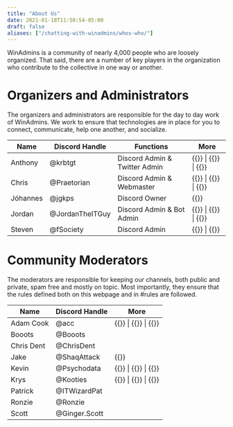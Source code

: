 ```yaml
---
title: "About Us"
date: 2021-01-18T11:50:54-05:00
draft: false
aliases: ["/chatting-with-winadmins/whos-who/"]
---
```


WinAdmins is a community of nearly 4,000 people who are loosely organized. That said, there are a number of key players in the organization who contribute to the collective in one way or another.

# Organizers and Administrators

The organizers and administrators are responsible for the day to day work of WinAdmins. We work to ensure that technologies are in place for you to connect, communicate, help one another, and socialize.

Name|Discord Handle|Functions|More
-|-|-|-
Anthony|@krbtgt|Discord Admin & Twitter Admin|{{<twitter handle="ajf8729" >}} \| {{<weblink site="https://www.anthonyfontanez.com/" >}} \| {{<github username="ajf8729" >}}
Chris|@Praetorian|Discord Admin & Webmaster|{{<twitter handle="Christopher83" >}} \| {{<weblink site="https://www.christopherkibble.com/" >}} \| {{<github username="ChrisKibble" >}}
Jóhannes|@jgkps|Discord Owner|{{<twitter handle="jgkps" >}}
Jordan|@JordanTheITGuy|Discord Admin & Bot Admin|{{<twitter handle="JordanTheITguy" >}} \| {{<weblink site="https://jordantheitguy.com/" >}} \| {{<github username="JordanTheITGuy" >}}
Steven|@fSociety|Discord Admin|{{<twitter handle="steven_vital" >}} \| {{<weblink site="https://techfoundry.co.uk/" >}}

# Community Moderators

The moderators are responsible for keeping our channels, both public and private, spam free and mostly on topic. Most importantly, they ensure that the rules defined both on this webpage and in #rules are followed.

Name|Discord Handle|More
-|-|-
Adam Cook|@acc|{{<twitter handle="codaamok" >}} \| {{<weblink site="https://adamcook.io/" >}} \| {{<github username="codaamok" >}}
Booots|@Booots
Chris Dent|@ChrisDent
Jake|@ShaqAttack|{{<twitter handle="shackelfjaco" >}}
Kevin|@Psychodata|{{<twitter handle="psychodata" >}} \| {{<weblink site="https://contoso.one/" >}} \| {{<github username="PsychoData" >}}
Krys|@Kooties|{{<twitter handle="KrysOnTheNet" >}} \| {{<weblink site="https://KrysOnThe.Net" >}} \| {{<github username="Kooties" >}}
Patrick|@ITWizardPat
Ronzie|@Ronzie
Scott|@Ginger.Scott